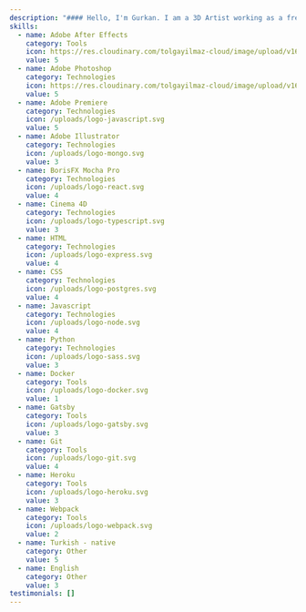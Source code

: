 ```yaml
---
description: "#### Hello, I'm Gurkan. I am a 3D Artist working as a freelance. I am interested in anything involving technology, art and design. This naturally led me to this profession. Basically, I'm a guy who likes to learn."
skills:
  - name: Adobe After Effects
    category: Tools
    icon: https://res.cloudinary.com/tolgayilmaz-cloud/image/upload/v1649632499/Adobe_After_Effects_CC_icon_pdihss.svg
    value: 5
  - name: Adobe Photoshop
    category: Technologies
    icon: https://res.cloudinary.com/tolgayilmaz-cloud/image/upload/v1649632713/Adobe_Photoshop_CC_icon_gknkap.svg
    value: 5
  - name: Adobe Premiere
    category: Technologies
    icon: /uploads/logo-javascript.svg
    value: 5
  - name: Adobe Illustrator
    category: Technologies
    icon: /uploads/logo-mongo.svg
    value: 3
  - name: BorisFX Mocha Pro
    category: Technologies
    icon: /uploads/logo-react.svg
    value: 4
  - name: Cinema 4D
    category: Technologies
    icon: /uploads/logo-typescript.svg
    value: 3
  - name: HTML
    category: Technologies
    icon: /uploads/logo-express.svg
    value: 4
  - name: CSS
    category: Technologies
    icon: /uploads/logo-postgres.svg
    value: 4
  - name: Javascript
    category: Technologies
    icon: /uploads/logo-node.svg
    value: 4
  - name: Python
    category: Technologies
    icon: /uploads/logo-sass.svg
    value: 3
  - name: Docker
    category: Tools
    icon: /uploads/logo-docker.svg
    value: 1
  - name: Gatsby
    category: Tools
    icon: /uploads/logo-gatsby.svg
    value: 3
  - name: Git
    category: Tools
    icon: /uploads/logo-git.svg
    value: 4
  - name: Heroku
    category: Tools
    icon: /uploads/logo-heroku.svg
    value: 3
  - name: Webpack
    category: Tools
    icon: /uploads/logo-webpack.svg
    value: 2
  - name: Turkish - native
    category: Other
    value: 5
  - name: English
    category: Other
    value: 3
testimonials: []
---
```

